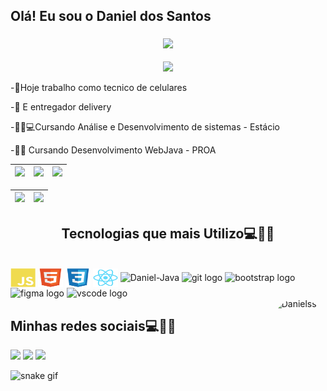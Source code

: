 ## Olá! Eu sou o Daniel dos Santos

<h3 align="center">
  <img src="https://c.tenor.com/FpaDM99g9BUAAAAC/courage-the-cowardly-dog-coding.gif" width="150">
</h3>

<!-- Typing SVG by DenverCoder1 - https://github.com/DenverCoder1/readme-typing-svg -->
<p align="center">
  <a href="https://github.com/DenverCoder1/readme-typing-svg"><img src="https://readme-typing-svg.demolab.com/?lines= Futuro Front End👨‍💻🖼️%20;Desenvolvimento WebJava-PROA%20%20;%20Cursando-ADS;%20Faça%20Vc a%20Diferença&font=Fira%20Code&center=true&width=440&height=45&color=00a896&vCenter=true&size=25&pause=1000"></a>
</p>

-📱Hoje trabalho como tecnico de celulares

-🛵 E entregador delivery

-👨‍🎓💻Cursando Análise e Desenvolvimento de sistemas - Estácio

-👨‍🎓 Cursando Desenvolvimento WebJava - PROA
  
  | ![](http://github-profile-summary-cards.vercel.app/api/cards/stats?username=Danielss13&theme=nord_dark) | ![](http://github-profile-summary-cards.vercel.app/api/cards/repos-per-language?username=Danielss13&hide=Html&theme=nord_dark) | ![](http://github-profile-summary-cards.vercel.app/api/cards/most-commit-language?username=Danielss13&theme=nord_dark) |
| :-: | :-: | :-: |

| ![](http://github-profile-summary-cards.vercel.app/api/cards/profile-details?username=Danielss13&theme=nord_dark) | ![](https://github-readme-streak-stats.herokuapp.com/?user=Danielss13&hide_border=true&date_format=M%20j%5B%2C%20Y%5D&background=2D3742&stroke=2D3742&ring=6bbbca&fire=6bbbca&currStreakNum=fff&sideNums=6bbbca&currStreakLabel=6bbbca&sideLabels=fff&dates=fff) |
| :-: | :-: |

<h2 align="center">Tecnologias que mais Utilizo💻👨‍💻</h2>
<div style="display: inline_block"><br>
  <img align="center" alt="daniel-Js" height="30" width="40" src="https://raw.githubusercontent.com/devicons/devicon/master/icons/javascript/javascript-plain.svg">
  <img align="center" alt="daniel-HTML" height="30" width="40" src="https://raw.githubusercontent.com/devicons/devicon/master/icons/html5/html5-original.svg">
  <img align="center" alt="daniel-CSS" height="30" width="40" src="https://raw.githubusercontent.com/devicons/devicon/master/icons/css3/css3-original.svg">
  <img align="center" alt="Daniel-React" height="30" width="40" src="https://raw.githubusercontent.com/devicons/devicon/master/icons/react/react-original.svg">
  <img align="center" alt="Daniel-Java" height="30" width="40" src="https://cdn.jsdelivr.net/gh/devicons/devicon/icons/java/java-original.svg" />
  <img align="center"src="https://cdn.jsdelivr.net/gh/devicons/devicon/icons/git/git-original.svg" height="30" width="42" alt="git logo"  />
  <img align="center"src="https://cdn.jsdelivr.net/gh/devicons/devicon/icons/bootstrap/bootstrap-original.svg" height="30" width="42" alt="bootstrap logo"  />
  <img align="center"src="https://cdn.jsdelivr.net/gh/devicons/devicon/icons/figma/figma-original.svg" height="30" width="42" alt="figma logo"  />
  <img align="center"src="https://cdn.jsdelivr.net/gh/devicons/devicon/icons/vscode/vscode-original.svg" height="30" width="40" alt="vscode logo"  />
</div>

</div>
   
  <img align="right" alt="Danielss13" height="200" style="border-radius:70px;" src="https://cdn.vectorstock.com/i/1000x1000/10/19/character-face-in-futuristic-virtual-style-cyber-vector-28621019.webp">
</div>

##
<h2>Minhas redes sociais💻👨‍💻</h2>
<div> 
  <a href="https://instagram.com/_danielssantos" target="_blank"><img src="https://img.shields.io/badge/-Instagram-%23E4405F?style=for-the-badge&logo=instagram&logoColor=white" target="_blank"></a> 
  <a href = "mailto:louco4866@gmail.com"><img src="https://img.shields.io/badge/-Gmail-%23333?style=for-the-badge&logo=gmail&logoColor=white" target="_blank"></a>
  <a href="https://www.linkedin.com/in/daniel-santos-9a8631247" target="_blank"><img src="https://img.shields.io/badge/-LinkedIn-%230077B5?style=for-the-badge&logo=linkedin&logoColor=white" target="_blank"></a> 
</div>

![snake gif](https://github.com/Danielss13/Danielss13/blob/output/github-contribution-grid-snake.svg)
